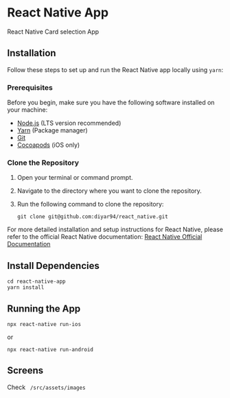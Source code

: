 # React Native App

React Native Card selection App

## Installation

Follow these steps to set up and run the React Native app locally using `yarn`:

### Prerequisites

Before you begin, make sure you have the following software installed on your machine:

- [Node.js](https://nodejs.org/) (LTS version recommended)
- [Yarn](https://classic.yarnpkg.com/en/docs/install) (Package manager)
- [Git](https://git-scm.com/)
- [Cocoapods](https://cocoapods.org/) (iOS only)

### Clone the Repository

1. Open your terminal or command prompt.

2. Navigate to the directory where you want to clone the repository.

3. Run the following command to clone the repository:

   ```shell
   git clone git@github.com:diyar94/react_native.git

For more detailed installation and setup instructions for React Native, 
please refer to the official React Native documentation: [React Native Official Documentation](https://reactnative.dev/docs/environment-setup)

## Install Dependencies
```
cd react-native-app
yarn install
```

## Running the App

```shell
npx react-native run-ios
```
or
```shell
npx react-native run-android
```


## Screens
Check ``` /src/assets/images```
